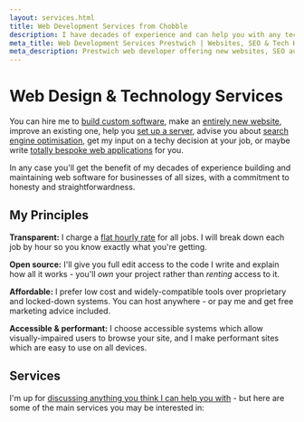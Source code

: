 ```yaml
---
layout: services.html
title: Web Development Services from Chobble
description: I have decades of experience and can help you with any technical challenge.
meta_title: Web Development Services Prestwich | Websites, SEO & Tech Help
meta_description: Prestwich web developer offering new websites, SEO audits, server setup, online marketing advice - transparent flat rate pricing - you own all your code
---
```


# Web Design & Technology Services

You can hire me to [build custom software](/services/software-developer/#content), make an [entirely new website](/services/static-websites/#content), improve an existing one, help you [set up a server](/services/technical-advice/#content), advise you about [search engine optimisation](/services/seo-audits/#content), get my input on a techy decision at your job, or maybe write [totally bespoke web applications](/services/ruby-on-rails-developer/#content) for you.

In any case you'll get the benefit of my decades of experience building and maintaining web software for businesses of all sizes, with a commitment to honesty and straightforwardness.

## My Principles

**Transparent:** I charge a [flat hourly rate](/prices/) for all jobs. I will break down each job by hour so you know exactly what you're getting.

**Open source:** I'll give you full edit access to the code I write and explain how all it works - you'll _own_ your project rather than _renting_ access to it.

**Affordable:** I prefer low cost and widely-compatible tools over proprietary and locked-down systems. You can host anywhere - or pay me and get free marketing advice included.

**Accessible & performant:** I choose accessible systems which allow visually-impaired users to browse your site, and I make performant sites which are easy to use on all devices.

## Services

I'm up for [discussing anything you think I can help you with](/contact/) - but here are some of the main services you may be interested in:
